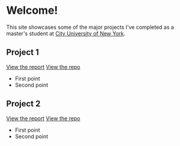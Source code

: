 # Welcome!

This site showcases some of the major projects I've completed as a master's student at [City University of New York](https://sps.cuny.edu/academics/graduate/master-science-data-science-ms).

## Project 1
[View the report](https://dmoscoe.github.io/cars/speed-and-distance.html)
[View the repo](https://github.com/dmoscoe/cars)
* First point
* Second point

## Project 2
[View the report](https://dmoscoe.github.io/cars/speed-and-distance.html)
[View the repo](https://github.com/dmoscoe/cars)
* First point
* Second point
